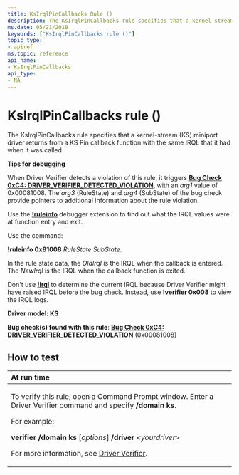 ```yaml
---
title: KsIrqlPinCallbacks Rule ()
description: The KsIrqlPinCallbacks rule specifies that a kernel-stream (KS) miniport driver returns from a KS Pin callback function with the same IRQL that it had when it was called.
ms.date: 05/21/2018
keywords: ["KsIrqlPinCallbacks rule ()"]
topic_type:
- apiref
ms.topic: reference
api_name:
- KsIrqlPinCallbacks
api_type:
- NA
---
```


# KsIrqlPinCallbacks rule ()


The KsIrqlPinCallbacks rule specifies that a kernel-stream (KS) miniport driver returns from a KS Pin callback function with the same IRQL that it had when it was called.

**Tips for debugging**

When Driver Verifier detects a violation of this rule, it triggers [**Bug Check 0xC4: DRIVER\_VERIFIER\_DETECTED\_VIOLATION**](../debugger/bug-check-0xc4--driver-verifier-detected-violation.md), with an *arg1* value of 0x00081008. The *arg3* (RuleState) and *arg4* (SubState) of the bug check provide pointers to additional information about the rule violation.

Use the [**!ruleinfo**](../debuggercmds/-ruleinfo.md) debugger extension to find out what the IRQL values were at function entry and exit.

Use the command:

**!ruleinfo 0x81008** *RuleState* *SubState*.

In the rule state data, the *OldIrql* is the IRQL when the callback is entered. The *NewIrql* is the IRQL when the callback function is exited.

Don't use [**!irql**](../debuggercmds/-irql.md) to determine the current IRQL because Driver Verifier might have raised IRQL before the bug check. Instead, use **!verifier 0x008** to view the IRQL logs.

**Driver model: KS**

**Bug check(s) found with this rule**: [**Bug Check 0xC4: DRIVER\_VERIFIER\_DETECTED\_VIOLATION**](../debugger/bug-check-0xc4--driver-verifier-detected-violation.md) (0x00081008)


## How to test

<table>
<colgroup>
<col width="100%" />
</colgroup>
<thead>
<tr class="header">
<th align="left">At run time</th>
</tr>
</thead>
<tbody>
<tr class="odd">
<td align="left"><p>To verify this rule, open a Command Prompt window. Enter a Driver Verifier command and specify <strong>/domain ks</strong>.</p>
<p>For example:</p>
<p><strong>verifier /domain ks</strong> [<em>options</em>] <strong>/driver</strong> <em>&lt;yourdriver&gt;</em></p>
<p>For more information, see <a href="/windows-hardware/drivers/devtest/driver-verifier" data-raw-source="[Driver Verifier](./driver-verifier.md)">Driver Verifier</a>.</p></td>
</tr>
</tbody>
</table>

 

